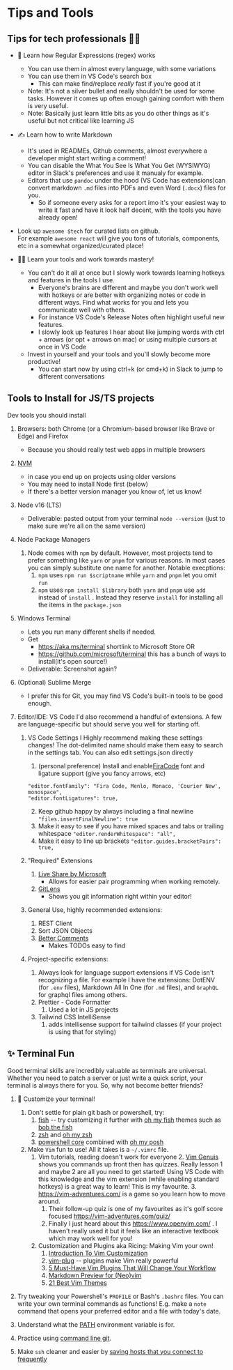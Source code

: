 # Tips and Tools

## Tips for tech professionals 🧑‍💻

- 🔢 Learn how Regular Expressions (regex) works

  - You can use them in almost every language, with some variations
  - You can use them in VS Code's search box
    - This can make find/replace _really_ fast if you're good at it
  - Note: It's not a silver bullet and really shouldn't be used for some tasks. However it comes up often enough gaining comfort with them is very useful.
  - Note: Basically just learn little bits as you do other things as it's useful but not critical like learning JS

- ✍️ Learn how to write Markdown

  - It's used in READMEs, Github comments, almost everywhere a developer might start writing a comment!
  - You can disable the What You See Is What You Get (WYSIWYG) editor in Slack's preferences and use it manualy for example.
  - Editors that use `pandoc` under the hood (VS Code has extensions)can convert markdown `.md` files into PDFs and even Word (`.docx`) files for you.
    - So if someone every asks for a report imo it's your easiest way to write it fast and have it look half decent, with the tools you have already open!

- Look up `awesome $tech` for curated lists on github.  
  For example `awesome react` will give you tons of tutorials, components, etc in a somewhat organized/curated place!

- 🧑‍🎓 Learn your tools and work towards mastery!

  - You can't do it all at once but I slowly work towards learning hotkeys and features in the tools I use.
    - Everyone's brains are different and maybe you don't work well with hotkeys or are better with organizing notes or code in different ways. Find what works for you and lets you communicate well with others.
    - For instance VS Code's Release Notes often highlight useful new features.
    - I slowly look up features I hear about like jumping words with ctrl + arrows (or opt + arrows on mac) or using multiple cursors at once in VS Code
  - Invest in yourself and your tools and you'll slowly become more productive!
    - You can start now by using ctrl+k (or cmd+k) in Slack to jump to different conversations

## Tools to Install for JS/TS projects

Dev tools you should install

1. Browsers: both Chrome (or a Chromium-based browser like Brave or Edge) and Firefox

   - Because you should really test web apps in multiple browsers

2. [NVM](https://github.com/nvm-sh/nvm)

   - in case you end up on projects using older versions
   - You may need to install Node first (below)
   - If there's a better version manager you know of, let us know!

3. Node v16 (LTS)

   - Deliverable: pasted output from your terminal `node --version` (just to make sure we're all on the same version)

4. Node Package Managers

   1. Node comes with `npm` by default. However, most projects tend to prefer something like `yarn` or `pnpm` for various reasons. In most cases you can simply substitute one name for another. Notable execptions:
      1. `npm` uses `npm run $scriptname` while `yarn` and `pnpm` let you omit `run`
      2. `npm` uses `npm install $library` both `yarn` and `pnpm` use `add` instead of `install` . Instead they reserve `install` for installing all the items in the `package.json`

5. Windows Terminal

   - Lets you run many different shells if needed.
   - Get
     - https://aka.ms/terminal shortlink to Microsoft Store OR
     - https://github.com/microsoft/terminal this has a bunch of ways to install(it's open source!)
   - Deliverable: Screenshot again?

6. (Optional) Sublime Merge

   - I prefer this for Git, you may find VS Code's built-in tools to be good enough.

7. Editor/IDE: VS Code
   I'd also recommend a handful of extensions. A few are language-specific but should serve you well for starting off.

   1. VS Code Settings
      I Highly recommend making these settings changes! The dot-delimited name should make them easy to search in the settings tab. You can also edit settings.json directly

      1. (personal preference) Install and enable[FiraCode](https://github.com/tonsky/FiraCode) font and ligature support (give you fancy arrows, etc)

      ```
      "editor.fontFamily": "Fira Code, Menlo, Monaco, 'Courier New', monospace",
      "editor.fontLigatures": true,
      ```

      2. Keep github happy by always including a final newline `"files.insertFinalNewline": true`
      3. Make it easy to see if you have mixed spaces and tabs or trailing whitespace `"editor.renderWhitespace": "all",`
      4. Make it easy to line up brackets `"editor.guides.bracketPairs": true,`

   2. "Required" Extensions

      1. [Live Share by Microsoft](https://marketplace.visualstudio.com/items?itemName=MS-vsliveshare.vsliveshare)
         - Allows for easier pair programming when working remotely.
      2. [GitLens](https://marketplace.visualstudio.com/items?itemName=eamodio.gitlens)
         - Shows you git information right within your editor!

   3. General Use, highly recommended extensions:

      1. REST Client
      2. Sort JSON Objects
      3. [Better Comments](https://marketplace.visualstudio.com/items?itemName=aaron-bond.better-comments)
         - Makes TODOs easy to find

   4. Project-specific extensions:

      1. Always look for language support extensions if VS Code isn't recognizing a file. For example I have the extensions: DotENV (for `.env` files), Markdown All In One (for `.md` files), and `GraphQL` for graphql files among others.
      2. Prettier - Code Formatter
         1. Used a lot in JS projects
      3. Tailwind CSS IntelliSense
         1. adds intellisense support for tailwind classes (if your project is using that for styling)

## :sparkles: Terminal Fun

Good terminal skills are incredibly valuable as terminals are universal. Whether you need to patch a server or just write a quick script, your terminal is always there for you. So, why not become better friends?

1. :rainbow: Customize your terminal!

   1. Don't settle for plain git bash or powershell, try:
      1. [fish](https://fishshell.com/) -- try customizing it further with [oh my fish](https://github.com/oh-my-fish/oh-my-fish) themes such as [bob the fish](https://github.com/oh-my-fish/theme-bobthefish)
      2. [zsh](https://www.zsh.org/) and [oh my zsh](https://ohmyz.sh/)
      3. [powershell core](https://github.com/PowerShell/PowerShell) combined with [oh my posh](https://ohmyposh.dev/)
   2. Make `Vim` fun to use! All it takes is a `~/.vimrc` file.
      1. Vim tutorials, reading doesn't work for everyone
         2. [Vim Genuis](http://www.vimgenius.com/) shows you commands up front then has quizzes. Really lesson 1 and maybe 2 are all you need to get started! Using VS Code with this knowledge and the vim extension (while enabling standard hotkeys) is a great way to learn! This is my favourite.
         3. https://vim-adventures.com/ is a game so you learn how to move around.
            1. Their follow-up quiz is one of my favourites as it's golf score focused https://vim-adventures.com/quiz/ 
         4. Finally I just heard about this https://www.openvim.com/ . I haven't really used it but it feels like an interactive textbook which may work well for you!
      3. Customization and Plugins aka Ricing: Making Vim your own!
         1. [Introduction To Vim Customization](https://www.linode.com/docs/guides/introduction-to-vim-customization/)
         2. [vim-plug](https://github.com/junegunn/vim-plug) -- plugins make Vim really powerful
         3. [5 Must-Have Vim Plugins That Will Change Your Workflow](https://www.twilio.com/blog/5-must-have-vim-plugins-that-will-change-your-workflow)
         4. [Markdown Preview for (Neo)vim](https://github.com/iamcco/markdown-preview.nvim)
         5. [21 Best Vim Themes](https://www.dunebook.com/best-vim-themes/)

2. Try tweaking your Powershell's `PROFILE` or Bash's `.bashrc` files. You can write your own terminal commands as functions! E.g. make a `note` command that opens your preferred editor and a file with today's date.
3. Understand what the [PATH](http://www.linfo.org/path_env_var.html) environment variable is for.
4. Practice using [command line git](https://www.learnenough.com/git-tutorial).
5. Make `ssh` cleaner and easier by [saving hosts that you connect to frequently](https://linuxize.com/post/using-the-ssh-config-file/)
